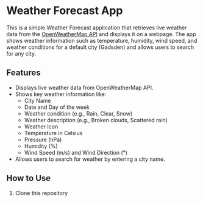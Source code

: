 # Weather Forecast App

This is a simple Weather Forecast application that retrieves live weather data from the [OpenWeatherMap API](https://openweathermap.org/) and displays it on a webpage. The app shows weather information such as temperature, humidity, wind speed, and weather conditions for a default city (Gadsden) and allows users to search for any city.

## Features
- Displays live weather data from OpenWeatherMap API.
- Shows key weather information like:
  - City Name
  - Date and Day of the week
  - Weather condition (e.g., Rain, Clear, Snow)
  - Weather description (e.g., Broken clouds, Scattered rain)
  - Weather Icon
  - Temperature in Celsius
  - Pressure (hPa)
  - Humidity (%)
  - Wind Speed (m/s) and Wind Direction (°)
- Allows users to search for weather by entering a city name.

## How to Use
1. Clone this repository
